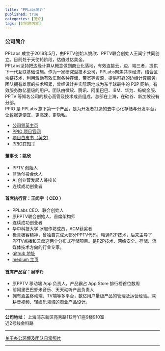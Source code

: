 ```yaml
---
title: "PPLabs简介"
published: true
categories: [简介]
tags: [非招聘内容]
---
```


### 公司简介
PPLabs 成立于2018年5月，由PPTV创始人姚欣、PPTV联合创始人王闻宇共同创立。目前处于天使轮阶段，估值过亿美金。
<br/>
PPLabs坚持把边缘计算从概念做到商业化落地，有效连接云，边，端三者，提供下一代互联基础设施。作为一家研究型技术公司，PPLabs聚焦共享经济，结合区块链技术，利用激励有效汇聚各种存储、带宽等资源，提供可靠的边缘计算服务。
<br/>
团队拥有雄厚的技术积累，曾经设计并实际落地成为东半球最牛的 P2P 网络，有效服务数亿量级的用户。团队由微软、腾讯、阿里巴巴、IBM、华为、蚂蚁金服、PPTV 等知名公司的核心高管及技术成员组成，总部在上海，在硅谷、新加坡设有分部。
<br/>
PPIO 是 PPLabs 旗下第一个产品，是为开发者打造的去中心化存储与分发平台，让数据更便宜、更高速、更隐私。
<br/>

- [公司领英主页]( https://www.linkedin.com/company/pplabs/?ash)
- [PPIO 项目官网](https://www.pp.io/?ash)
- [项目白皮书（英文)](https://github.com/PPIO/Whitepaper/?ash)
- [PPIO在知乎](https://www.zhihu.com/org/ppio-62/activities/?ash)

#### 董事长：姚欣
- PPTV 创始人
- 蓝驰创投合伙人
- AI 创业营发起人兼校长
- 连续成功创业者

#### 首席执行官：王闻宇（ CEO ）
- PPLabs CEO、联合创始人
- 原PPTV联合创始人、首席架构师
- 连续成功创业者
- 华中科技大学 冰岩作坊成员，ACM获奖者
- 极具极客精神，曾独自完成大部分PPTV代码，精通P2P技术，后来主导了PPTV点播和云盘这两个分布式存储项目。是P2P技术、网络安全、存储、流媒体技术方向的行业专家。
- [github 地址](https://github.com/omnigeeker/?ash)
- [medium 主页](https://medium.com/@omnigeeker/?ash)

#### 首席产品官：吴季丹
- 原PPTV 移动端 App 负责人，产品霸占 App Store 排行榜首位数周
- 前阿里巴巴虾米音乐、天天动听产品负责人
- 拥有涵盖移动端、TV端等多平台，数亿用户量级产品的管理及运营经验。深耕音视频、轻娱乐领域的商业产品设计。

<hr/>

**公司地址：** 上海浦东新区亮秀路112号Y1座9楼910室<br/>
近2号线金科路<br/>

<hr>

[关于办公环境及团队日常照片](http://ashma.info/2019/03/02/pic-of-PPLabs/)

<hr>
